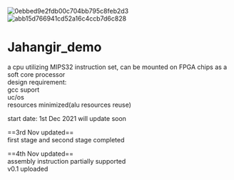 ![0ebbed9e2fdb00c704bb795c8feb2d3](https://user-images.githubusercontent.com/73535458/144716104-d5a7a8f9-d756-450d-8815-628a381bdd5a.jpg)  
![abb15d766941cd52a16c4ccb7d6c828](https://user-images.githubusercontent.com/73535458/144716105-4c15dbda-3617-4660-8b6d-330e78b9e959.jpg)  
# Jahangir_demo
a cpu utilizing MIPS32 instruction set, can be mounted on FPGA chips as a soft core processor  
design requirement:  
gcc suport  
uc/os  
resources minimized(alu resources reuse)  

start date: 1st Dec 2021
will update soon

==3rd Nov updated==  
first stage and second stage completed

==4th Nov updated==  
assembly instruction partially supported  
v0.1 uploaded
